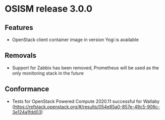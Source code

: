 # OSISM release 3.0.0

## Features

* OpenStack client container image in version Yogi is available

## Removals

* Support for Zabbix has been removed, Prometheus will be used as the only monitoring stack in the future

## Conformance

* Tests for OpenStack Powered Compute 2020.11 successful for Wallaby (https://refstack.openstack.org/#/results/054e85a0-857e-49c5-906c-3e124a1fdd03)
